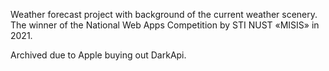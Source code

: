 Weather forecast project with background of the current weather scenery. The winner of the National Web Apps Competition by STI NUST «MISIS» in 2021.  


Archived due to Apple buying out DarkApi.

